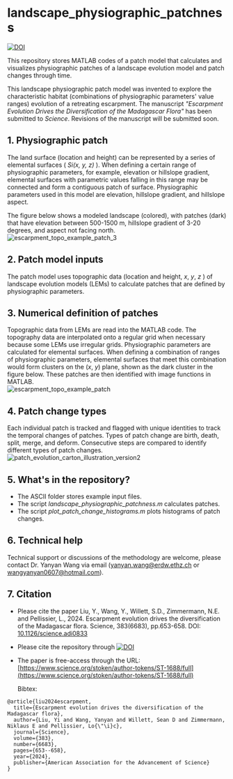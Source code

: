 # landscape_physiographic_patchness
[![DOI](https://zenodo.org/badge/684976091.svg)](https://zenodo.org/badge/latestdoi/684976091)

This repository stores MATLAB codes of a patch model that calculates and visualizes physiographic patches of a landscape evolution model and patch changes through time.  

This landscape physiographic patch model was invented to explore the characteristic habitat (combinations of physiographic parameters' value ranges) evolution of a retreating escarpment. The manuscript _"Escarpment Evolution Drives the Diversification of the Madagascar Flora"_ has been submitted to _Science_. Revisions of the manuscript will be submitted soon. 

## 1. Physiographic patch
The land surface (location and height) can be represented by a series of elemental surfaces ( _Si(x, y, z)_ ). When defining a certain range of physiographic parameters, for example, elevation or hillslope gradient, elemental surfaces with parametric values falling in this range may be connected and form a contiguous patch of surface. Physiographic parameters used in this model are elevation, hillslope gradient, and hillslope aspect.

The figure below shows a modeled landscape (colored), with patches (dark) that have elevation between 500-1500 m, hillslope gradient of 3-20 degrees, and aspect not facing north.  
![escarpment_topo_example_patch_3](https://github.com/yanyanwangesd/landscape_physiographic_patchness/assets/108676831/2aaf2b8c-15e6-4608-a60e-332218d99619)

## 2. Patch model inputs
The patch model uses topographic data (location and height, _x_, _y_, _z_ ) of landscape evolution models (LEMs) to calculate patches that are defined by physiographic parameters. 

## 3. Numerical definition of patches
Topographic data from LEMs are read into the MATLAB code. The topography data are interpolated onto a regular grid when necessary because some LEMs use irregular grids. Physiographic parameters are calculated for elemental surfaces. When defining a combination of ranges of physiographic parameters, elemental surfaces that meet this combination would form clusters on the (_x_, _y_) plane, shown as the dark cluster in the figure below. These patches are then identified with image functions in MATLAB.  
![escarpment_topo_example_patch](https://github.com/yanyanwangesd/landscape_physiographic_patchness/assets/108676831/8f08157a-02d8-4e97-a52b-2a966415c59d)

## 4. Patch change types
Each individual patch is tracked and flagged with unique identities to track the temporal changes of patches. Types of patch change are birth, death, split, merge, and deform. Consecutive steps are compared to identify different types of patch changes. 
![patch_evolution_carton_illustration_version2](https://github.com/yanyanwangesd/landscape_physiographic_patchness/assets/108676831/32f4828c-cbf5-4f8e-857f-258fd84af6cf)


## 5. What's in the repository?
- The ASCII folder stores example input files.
- The script _landscape_physiographic_patchness.m_ calculates patches.
- The script _plot_patch_change_histograms.m_ plots histograms of patch changes. 

## 6. Technical help
Technical support or discussions of the methodology are welcome, please contact Dr. Yanyan Wang via email (yanyan.wang@erdw.ethz.ch or wangyanyan0607@hotmail.com).

## 7. Citation
- Please cite the paper Liu, Y., Wang, Y., Willett, S.D., Zimmermann, N.E. and Pellissier, L., 2024. Escarpment evolution drives the diversification of the Madagascar flora. Science, 383(6683), pp.653-658. DOI: [10.1126/science.adi0833](https://doi.org/10.1126/science.adi0833)
- Please cite the repository through [![DOI](https://zenodo.org/badge/684976091.svg)](https://zenodo.org/badge/latestdoi/684976091)
- The paper is free-access through the URL: [https://www.science.org/stoken/author-tokens/ST-1688/full](https://www.science.org/stoken/author-tokens/ST-1688/full)

  Bibtex:
```
@article{liu2024escarpment,
  title={Escarpment evolution drives the diversification of the Madagascar flora},
  author={Liu, Yi and Wang, Yanyan and Willett, Sean D and Zimmermann, Niklaus E and Pellissier, Lo{\"\i}c},
  journal={Science},
  volume={383},
  number={6683},
  pages={653--658},
  year={2024},
  publisher={American Association for the Advancement of Science}
}
```


